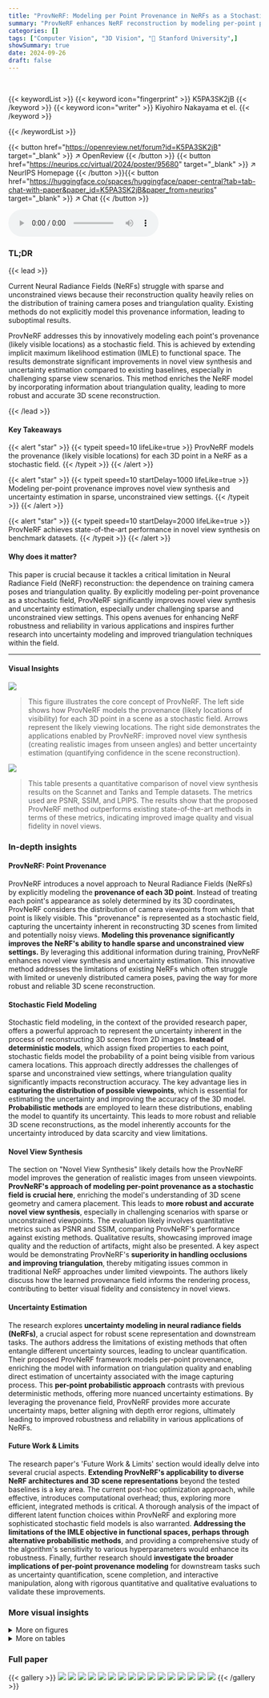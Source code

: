 ```yaml
---
title: "ProvNeRF: Modeling per Point Provenance in NeRFs as a Stochastic Field"
summary: "ProvNeRF enhances NeRF reconstruction by modeling per-point provenance as a stochastic field, improving novel view synthesis and uncertainty estimation, particularly in sparse, unconstrained view sett..."
categories: []
tags: ["Computer Vision", "3D Vision", "🏢 Stanford University",]
showSummary: true
date: 2024-09-26
draft: false
---
```


<br>

{{< keywordList >}}
{{< keyword icon="fingerprint" >}} K5PA3SK2jB {{< /keyword >}}
{{< keyword icon="writer" >}} Kiyohiro Nakayama et el. {{< /keyword >}}
 
{{< /keywordList >}}

{{< button href="https://openreview.net/forum?id=K5PA3SK2jB" target="_blank" >}}
↗ OpenReview
{{< /button >}}
{{< button href="https://neurips.cc/virtual/2024/poster/95680" target="_blank" >}}
↗ NeurIPS Homepage
{{< /button >}}{{< button href="https://huggingface.co/spaces/huggingface/paper-central?tab=tab-chat-with-paper&paper_id=K5PA3SK2jB&paper_from=neurips" target="_blank" >}}
↗ Chat
{{< /button >}}



<audio controls>
    <source src="https://ai-paper-reviewer.com/K5PA3SK2jB/podcast.wav" type="audio/wav">
    Your browser does not support the audio element.
</audio>


### TL;DR


{{< lead >}}

Current Neural Radiance Fields (NeRFs) struggle with sparse and unconstrained views because their reconstruction quality heavily relies on the distribution of training camera poses and triangulation quality.  Existing methods do not explicitly model this provenance information, leading to suboptimal results. 



ProvNeRF addresses this by innovatively modeling each point's provenance (likely visible locations) as a stochastic field.  This is achieved by extending implicit maximum likelihood estimation (IMLE) to functional space.  The results demonstrate significant improvements in novel view synthesis and uncertainty estimation compared to existing baselines, especially in challenging sparse view scenarios.  This method enriches the NeRF model by incorporating information about triangulation quality, leading to more robust and accurate 3D scene reconstruction.

{{< /lead >}}


#### Key Takeaways

{{< alert "star" >}}
{{< typeit speed=10 lifeLike=true >}} ProvNeRF models the provenance (likely visible locations) for each 3D point in a NeRF as a stochastic field. {{< /typeit >}}
{{< /alert >}}

{{< alert "star" >}}
{{< typeit speed=10 startDelay=1000 lifeLike=true >}} Modeling per-point provenance improves novel view synthesis and uncertainty estimation in sparse, unconstrained view settings. {{< /typeit >}}
{{< /alert >}}

{{< alert "star" >}}
{{< typeit speed=10 startDelay=2000 lifeLike=true >}} ProvNeRF achieves state-of-the-art performance in novel view synthesis on benchmark datasets. {{< /typeit >}}
{{< /alert >}}

#### Why does it matter?
This paper is crucial because it tackles a critical limitation in Neural Radiance Field (NeRF) reconstruction: the dependence on training camera poses and triangulation quality.  By explicitly modeling per-point provenance as a stochastic field, ProvNeRF significantly improves novel view synthesis and uncertainty estimation, especially under challenging sparse and unconstrained view settings. This opens avenues for enhancing NeRF robustness and reliability in various applications and inspires further research into uncertainty modeling and improved triangulation techniques within the field.

------
#### Visual Insights



![](https://ai-paper-reviewer.com/K5PA3SK2jB/figures_1_1.jpg)

> This figure illustrates the core concept of ProvNeRF. The left side shows how ProvNeRF models the provenance (likely locations of visibility) for each 3D point in a scene as a stochastic field.  Arrows represent the likely viewing locations. The right side demonstrates the applications enabled by ProvNeRF: improved novel view synthesis (creating realistic images from unseen angles) and better uncertainty estimation (quantifying confidence in the scene reconstruction).





![](https://ai-paper-reviewer.com/K5PA3SK2jB/tables_5_1.jpg)

> This table presents a quantitative comparison of novel view synthesis results on the Scannet and Tanks and Temple datasets.  The metrics used are PSNR, SSIM, and LPIPS.  The results show that the proposed ProvNeRF method outperforms existing state-of-the-art methods in terms of these metrics, indicating improved image quality and visual fidelity in novel views.





### In-depth insights


#### ProvNeRF: Point Provenance
ProvNeRF introduces a novel approach to Neural Radiance Fields (NeRFs) by explicitly modeling the **provenance of each 3D point**.  Instead of treating each point's appearance as solely determined by its 3D coordinates, ProvNeRF considers the distribution of camera viewpoints from which that point is likely visible. This "provenance" is represented as a stochastic field, capturing the uncertainty inherent in reconstructing 3D scenes from limited and potentially noisy views. **Modeling this provenance significantly improves the NeRF's ability to handle sparse and unconstrained view settings.** By leveraging this additional information during training, ProvNeRF enhances novel view synthesis and uncertainty estimation.  This innovative method addresses the limitations of existing NeRFs which often struggle with limited or unevenly distributed camera poses, paving the way for more robust and reliable 3D scene reconstruction.

#### Stochastic Field Modeling
Stochastic field modeling, in the context of the provided research paper, offers a powerful approach to represent the uncertainty inherent in the process of reconstructing 3D scenes from 2D images.  **Instead of deterministic models**, which assign fixed properties to each point, stochastic fields model the probability of a point being visible from various camera locations. This approach directly addresses the challenges of sparse and unconstrained view settings, where triangulation quality significantly impacts reconstruction accuracy. The key advantage lies in **capturing the distribution of possible viewpoints**, which is essential for estimating the uncertainty and improving the accuracy of the 3D model. **Probabilistic methods** are employed to learn these distributions, enabling the model to quantify its uncertainty. This leads to more robust and reliable 3D scene reconstructions, as the model inherently accounts for the uncertainty introduced by data scarcity and view limitations.

#### Novel View Synthesis
The section on "Novel View Synthesis" likely details how the ProvNeRF model improves the generation of realistic images from unseen viewpoints.  **ProvNeRF's approach of modeling per-point provenance as a stochastic field is crucial here**, enriching the model's understanding of 3D scene geometry and camera placement. This leads to **more robust and accurate novel view synthesis**, especially in challenging scenarios with sparse or unconstrained viewpoints. The evaluation likely involves quantitative metrics such as PSNR and SSIM, comparing ProvNeRF's performance against existing methods. Qualitative results, showcasing improved image quality and the reduction of artifacts, might also be presented.  A key aspect would be demonstrating ProvNeRF's **superiority in handling occlusions and improving triangulation**, thereby mitigating issues common in traditional NeRF approaches under limited viewpoints.  The authors likely discuss how the learned provenance field informs the rendering process, contributing to better visual fidelity and consistency in novel views.

#### Uncertainty Estimation
The research explores **uncertainty modeling in neural radiance fields (NeRFs)**, a crucial aspect for robust scene representation and downstream tasks.  The authors address the limitations of existing methods that often entangle different uncertainty sources, leading to unclear quantification.  Their proposed ProvNeRF framework models per-point provenance, enriching the model with information on triangulation quality and enabling direct estimation of uncertainty associated with the image capturing process.  This **per-point probabilistic approach** contrasts with previous deterministic methods, offering more nuanced uncertainty estimations. By leveraging the provenance field, ProvNeRF provides more accurate uncertainty maps, better aligning with depth error regions, ultimately leading to improved robustness and reliability in various applications of NeRFs.

#### Future Work & Limits
The research paper's 'Future Work & Limits' section would ideally delve into several crucial aspects.  **Extending ProvNeRF's applicability to diverse NeRF architectures and 3D scene representations** beyond the tested baselines is a key area.  The current post-hoc optimization approach, while effective, introduces computational overhead; thus, exploring more efficient, integrated methods is critical. A thorough analysis of the impact of different latent function choices within ProvNeRF and exploring more sophisticated stochastic field models is also warranted.  **Addressing the limitations of the IMLE objective in functional spaces, perhaps through alternative probabilistic methods**, and providing a comprehensive study of the algorithm's sensitivity to various hyperparameters would enhance its robustness. Finally, further research should **investigate the broader implications of per-point provenance modeling** for downstream tasks such as uncertainty quantification, scene completion, and interactive manipulation, along with rigorous quantitative and qualitative evaluations to validate these improvements.


### More visual insights

<details>
<summary>More on figures
</summary>


![](https://ai-paper-reviewer.com/K5PA3SK2jB/figures_2_1.jpg)

> This figure illustrates the complex relationship between camera baseline distance and 3D reconstruction quality. A small baseline reduces occlusions but increases sensitivity to noise, resulting in large stereo range errors. Conversely, a wide baseline is more robust to noise but may omit hidden surfaces due to a larger invisible region.


![](https://ai-paper-reviewer.com/K5PA3SK2jB/figures_4_1.jpg)

> This figure illustrates the training pipeline of ProvNeRF.  For each 3D point x, ProvNeRF samples K latent random functions from a distribution Z. These functions are then transformed by a learned transformation Hθ to produce K provenance samples D(j)(x), representing the likely locations from which point x is visible.  The transformation Hθ is trained to minimize the LProvNeRF loss function (Eq. 9), which aims to match the generated samples with empirical provenance data. The process involves using distance-direction tuples to represent provenance samples and incorporates a minimization step to find the best match between model and empirical data.


![](https://ai-paper-reviewer.com/K5PA3SK2jB/figures_5_1.jpg)

> This figure shows a qualitative comparison of novel view synthesis results between the proposed ProvNeRF method and the baseline SCADE method.  The figure presents four pairs of images, each pair showing a different scene. The top row displays the results from SCADE, and the bottom row displays the results from ProvNeRF. The images illustrate that ProvNeRF effectively removes floating artifacts in the reconstructed scene, leading to a more refined and accurate representation of the environment. The yellow boxes highlight the areas where ProvNeRF significantly improves the scene reconstruction by removing these artifacts. The dashed red boxes highlight the test views used to evaluate the novel view synthesis results.


![](https://ai-paper-reviewer.com/K5PA3SK2jB/figures_7_1.jpg)

> This figure presents a qualitative comparison of uncertainty maps generated by different methods, including the proposed approach.  Two scenes are shown, each with uncertainty maps and depth error maps from various methods. The maps are color-coded to represent the degree of uncertainty and depth error.  The goal is to demonstrate that the proposed method's uncertainty estimates better correlate with depth errors.


![](https://ai-paper-reviewer.com/K5PA3SK2jB/figures_7_2.jpg)

> This figure illustrates the concept of triangulation uncertainty in multi-view geometry.  The left panel shows two cameras viewing a 3D point (red dot) with a relatively wide baseline, resulting in a smaller region of uncertainty (grey cone). The right panel shows the same setup, but with a narrower baseline, resulting in a larger region of uncertainty. The caption highlights the relationship between the angle between the rays (baseline) and the resulting uncertainty.


![](https://ai-paper-reviewer.com/K5PA3SK2jB/figures_8_1.jpg)

> This figure visualizes the learned provenance field by sampling 16 provenances at different locations in a test view of the Scannet scene.  Each sample's direction is represented by an arrow, colored according to its predicted visibility (red for high visibility, blue for low). The visualization demonstrates the model's ability to predict multimodal provenance distributions at various scene points, capturing complex dependencies between camera locations and point visibility.


![](https://ai-paper-reviewer.com/K5PA3SK2jB/figures_9_1.jpg)

> This figure compares uncertainty estimation results between the proposed method (ProvNeRF) and a baseline method (FisherRF) when applied to 3D Gaussian splatting (3DGS). It shows qualitative comparisons of uncertainty maps and depth error maps for two different scenes.  The color scale represents the uncertainty level; areas of higher uncertainty should have higher depth errors.  ProvNeRF’s uncertainty maps correlate better with depth error maps than FisherRF’s.  A quantitative comparison (negative log-likelihood) shows ProvNeRF outperforms FisherRF, indicating more accurate uncertainty estimations.


</details>




<details>
<summary>More on tables
</summary>


![](https://ai-paper-reviewer.com/K5PA3SK2jB/tables_6_1.jpg)
> This ablation study analyzes the impact of different components of ProvNeRF on novel view synthesis performance, specifically focusing on the Scannet dataset.  It compares the results of using a deterministic provenance field, a frustum check method, and the full ProvNeRF model. The metrics used to evaluate the performance are PSNR, SSIM, and LPIPS.

![](https://ai-paper-reviewer.com/K5PA3SK2jB/tables_7_1.jpg)
> This table presents the negative log-likelihood (NLL) results for triangulation uncertainty evaluation using different methods: Ensemble, CF-NeRF, Bayes' Rays, and the proposed ProvNeRF method.  The results are shown for several scenes from the Scannet and Matterport3D datasets, offering a quantitative comparison of the uncertainty estimation performance across various approaches.  Lower NLL indicates better uncertainty estimation. 

![](https://ai-paper-reviewer.com/K5PA3SK2jB/tables_8_1.jpg)
> This ablation study analyzes the impact of different design choices in ProvNeRF on the average precision (AP) and area under the curve (AUC) metrics for provenance prediction.  It compares a deterministic provenance field, Gaussian mixture models with different numbers of components (C), a VAE-based model, and the proposed ProvNeRF approach with and without spatial invariance in the latent function Z. The results demonstrate the superiority of the proposed ProvNeRF model over alternatives.

</details>




### Full paper

{{< gallery >}}
<img src="https://ai-paper-reviewer.com/K5PA3SK2jB/1.png" class="grid-w50 md:grid-w33 xl:grid-w25" />
<img src="https://ai-paper-reviewer.com/K5PA3SK2jB/2.png" class="grid-w50 md:grid-w33 xl:grid-w25" />
<img src="https://ai-paper-reviewer.com/K5PA3SK2jB/3.png" class="grid-w50 md:grid-w33 xl:grid-w25" />
<img src="https://ai-paper-reviewer.com/K5PA3SK2jB/4.png" class="grid-w50 md:grid-w33 xl:grid-w25" />
<img src="https://ai-paper-reviewer.com/K5PA3SK2jB/5.png" class="grid-w50 md:grid-w33 xl:grid-w25" />
<img src="https://ai-paper-reviewer.com/K5PA3SK2jB/6.png" class="grid-w50 md:grid-w33 xl:grid-w25" />
<img src="https://ai-paper-reviewer.com/K5PA3SK2jB/7.png" class="grid-w50 md:grid-w33 xl:grid-w25" />
<img src="https://ai-paper-reviewer.com/K5PA3SK2jB/8.png" class="grid-w50 md:grid-w33 xl:grid-w25" />
<img src="https://ai-paper-reviewer.com/K5PA3SK2jB/9.png" class="grid-w50 md:grid-w33 xl:grid-w25" />
<img src="https://ai-paper-reviewer.com/K5PA3SK2jB/10.png" class="grid-w50 md:grid-w33 xl:grid-w25" />
<img src="https://ai-paper-reviewer.com/K5PA3SK2jB/11.png" class="grid-w50 md:grid-w33 xl:grid-w25" />
<img src="https://ai-paper-reviewer.com/K5PA3SK2jB/12.png" class="grid-w50 md:grid-w33 xl:grid-w25" />
<img src="https://ai-paper-reviewer.com/K5PA3SK2jB/13.png" class="grid-w50 md:grid-w33 xl:grid-w25" />
<img src="https://ai-paper-reviewer.com/K5PA3SK2jB/14.png" class="grid-w50 md:grid-w33 xl:grid-w25" />
<img src="https://ai-paper-reviewer.com/K5PA3SK2jB/15.png" class="grid-w50 md:grid-w33 xl:grid-w25" />
<img src="https://ai-paper-reviewer.com/K5PA3SK2jB/16.png" class="grid-w50 md:grid-w33 xl:grid-w25" />
{{< /gallery >}}